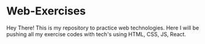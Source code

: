 # Web-Exercises
Hey There!
This is my repository to practice web technologies.
Here I will be pushing all my exercise codes with tech's using HTML, CSS, JS, React.

